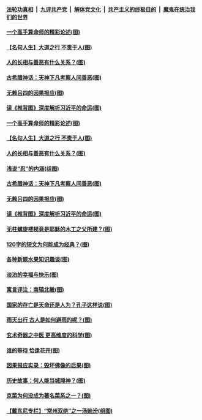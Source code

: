 

####  [法轮功真相](../../../../basic/blob/master/README.md?t=11060631) &nbsp;|&nbsp; [九评共产党](../../../../9ping.md/blob/master/README.md?t=11060631) &nbsp;|&nbsp; [解体党文化](../../../../jtdwh.md/blob/master/README.md?t=11060631)  &nbsp;|&nbsp; [共产主义的终极目的](../../../../gczydzjmd.md/blob/master/README.md?t=11060631) &nbsp;|&nbsp; [魔鬼在统治我们的世界](../../../../mgztzwmdsj.md/blob/master/README.md?t=11060631) 

#### [一个高手算命师的精彩论述(图)](../pages/p7/951112.md?t=11060631) 

#### [【名句人生】大道之行 不责于人(图)](../pages/p7/949148.md?t=11060631) 

#### [人的长相与善恶有什么关系？(图)](../pages/p7/950920.md?t=11060631) 

#### [古希腊神话：天神下凡考察人间善恶(图)](../pages/p7/951306.md?t=11060631) 

#### [无赖吕四的因果报应(图)](../pages/p7/948980.md?t=11060631) 

#### [读《推背图》深度解析习近平的命运(图)](../pages/p7/951297.md?t=11060631) 

#### [一个高手算命师的精彩论述(图)](../pages/p7/951112.md?t=11060631) 

#### [【名句人生】大道之行 不责于人(图)](../pages/p7/949148.md?t=11060631) 

#### [人的长相与善恶有什么关系？(图)](../pages/p7/950920.md?t=11060631) 

#### [浅说“忍”的内涵(组图)](../pages/p7/951403.md?t=11060631) 

#### [古希腊神话：天神下凡考察人间善恶(图)](../pages/p7/951306.md?t=11060631) 

#### [无赖吕四的因果报应(图)](../pages/p7/948980.md?t=11060631) 

#### [读《推背图》深度解析习近平的命运(图)](../pages/p7/951297.md?t=11060631) 

#### [无柱螺旋楼梯竟是耶稣的木工之父所建？(图)](../pages/p7/951166.md?t=11060631) 

#### [120字的短文为何能成为经典？(图)](../pages/p7/950989.md?t=11060631) 

#### [各种新颖水果知识趣谈(图)](../pages/p7/951161.md?t=11060631) 

#### [淡泊的幸福与快乐(图)](../pages/p7/950925.md?t=11060631) 

#### [寓言评注：南辕北辙(图)](../pages/p7/950748.md?t=11060631) 

#### [国家的存亡是天命还是人为？孔子这样说(图)](../pages/p7/951122.md?t=11060631) 

#### [雨天出行 古人是如何避雨的呢？(图)](../pages/p7/951045.md?t=11060631) 

#### [玄术奇器之中医 更高维度的科学(图)](../pages/p7/948470.md?t=11060631) 

#### [谁的等待 恰逢花开(图)](../pages/p7/950265.md?t=11060631) 

#### [因果报应实录：毁坏佛像的后果(图)](../pages/p7/951012.md?t=11060631) 

#### [历史故事：何人能当城隍神？(图)](../pages/p7/950928.md?t=11060631) 

#### [京菜为何没成为著名菜系之一？(图)](../pages/p7/950686.md?t=11060631) 

#### [【戴东尼专栏】“常州双绝”之一汤贻汾(组图)](../pages/p7/943912.md?t=11060631) 

